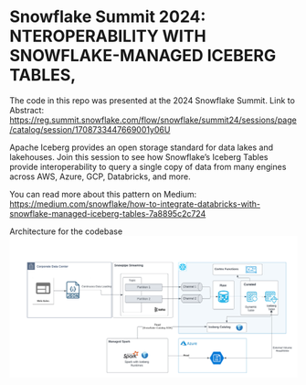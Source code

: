 # Snowflake Summit 2024: NTEROPERABILITY WITH SNOWFLAKE-MANAGED ICEBERG TABLES, 

The code in this repo was presented at the 2024 Snowflake Summit. Link to Abstract:
https://reg.summit.snowflake.com/flow/snowflake/summit24/sessions/page/catalog/session/1708733447669001y06U 

Apache Iceberg provides an open storage standard for data lakes and lakehouses. Join this session to see how Snowflake’s Iceberg Tables provide interoperability to query a single copy of data from many engines across AWS, Azure, GCP, Databricks, and more.

You can read more about this pattern on Medium:
https://medium.com/snowflake/how-to-integrate-databricks-with-snowflake-managed-iceberg-tables-7a8895c2c724 

Architecture for the codebase 
![](https://github.com/sfc-gh-pneedleman/Summit2024_Iceberg/blob/main/images/Summit2024_Iceberg.png)


